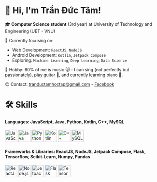 # 👋 Hi, I'm Trần Đức Tâm!

🎓 **Computer Science student** (3rd year) at University of Technology and Engineering (UET - VNU)

🙋 Currently focusing on:  
- Web Development: `ReactJS`, `NodeJS`  
- Android Development: `Kotlin`, `Jetpack Compose`  
- Exploring: `Machine Learning`, `Deep Learning`, `Data Science`

🎵 Hobby: 90% of me is music 😻 - I can sing (not perfectly but passionately), play guitar 🎸, and currently learning piano 🎹.

😉 Contact: [tranductamhoctap@gmail.com](mailto:tranductamhoctap@gmail.com) - [Facebook](https://www.facebook.com/khongphaitamthiai)


# 🛠️ Skills

#### Languages: JavaScript, Java, Python, Kotlin, C++, MySQL
<p align="left"> <img src="https://cdn.jsdelivr.net/gh/devicons/devicon/icons/javascript/javascript-original.svg" width="40" title="JavaScript"/> <img src="https://cdn.jsdelivr.net/gh/devicons/devicon/icons/java/java-original.svg" width="40" title="Java"/> <img src="https://cdn.jsdelivr.net/gh/devicons/devicon/icons/python/python-original.svg" width="40" title="Python"/> <img src="https://cdn.jsdelivr.net/gh/devicons/devicon/icons/kotlin/kotlin-original.svg" width="40" title="Kotlin"/> <img src="https://cdn.jsdelivr.net/gh/devicons/devicon/icons/cplusplus/cplusplus-original.svg" width="40" title="C++"/> <img src="https://cdn.jsdelivr.net/gh/devicons/devicon/icons/mysql/mysql-original.svg" width="40" title="MySQL"/> </p>

#### Frameworks & Libraries: ReactJS, NodeJS, Jetpack Compose, Flask, Tensorflow, Scikit-Learn, Numpy, Pandas
<p align="left">
  <img src="https://cdn.jsdelivr.net/gh/devicons/devicon/icons/react/react-original.svg" width="40" title="ReactJS"/>
  <img src="https://cdn.jsdelivr.net/gh/devicons/devicon/icons/nodejs/nodejs-original.svg" width="40" title="Node.js"/>
  <img src="https://cdn.jsdelivr.net/gh/devicons/devicon/icons/androidstudio/androidstudio-original.svg" width="40" title="Jetpack Compose"/>
  <img src="https://cdn.jsdelivr.net/gh/devicons/devicon/icons/python/python-original.svg" width="40" title="Flask"/>
  <img src="https://cdn.jsdelivr.net/gh/devicons/devicon/icons/tensorflow/tensorflow-original.svg" width="40" title="TensorFlow"/>
</p>
